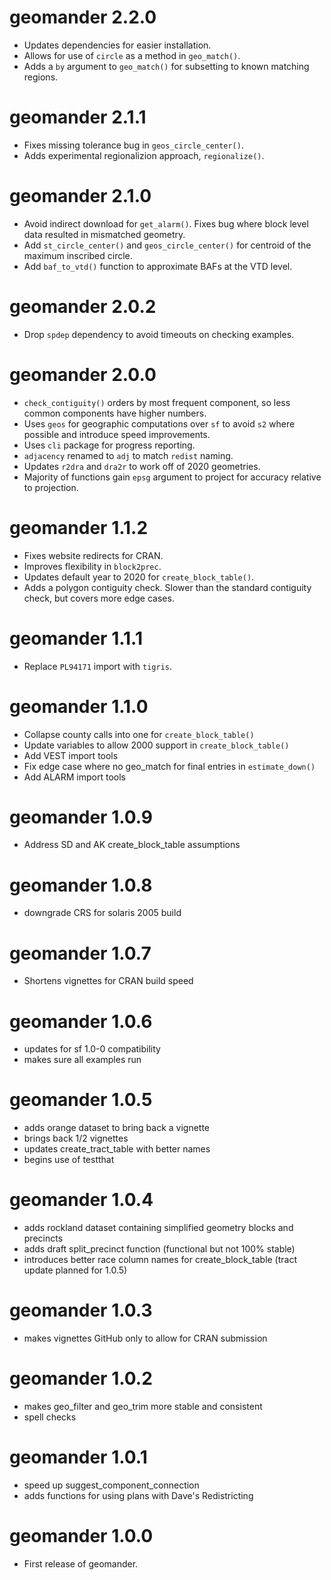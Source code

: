 # geomander 2.2.0
* Updates dependencies for easier installation.
* Allows for use of `circle` as a method in `geo_match()`.
* Adds a `by` argument to `geo_match()` for subsetting to known matching regions.

# geomander 2.1.1
* Fixes missing tolerance bug in `geos_circle_center()`.
* Adds experimental regionalizion approach, `regionalize()`.

# geomander 2.1.0
* Avoid indirect download for `get_alarm()`. Fixes bug where block level data resulted in mismatched geometry.
* Add `st_circle_center()` and `geos_circle_center()` for centroid of the maximum inscribed circle.
* Add `baf_to_vtd()` function to approximate BAFs at the VTD level.

# geomander 2.0.2
* Drop `spdep` dependency to avoid timeouts on checking examples.

# geomander 2.0.0
* `check_contiguity()` orders by most frequent component, so less common components have higher numbers.
* Uses `geos` for geographic computations over `sf` to avoid `s2` where possible and introduce speed improvements.
* Uses `cli` package for progress reporting.
* `adjacency` renamed to `adj` to match `redist` naming.
* Updates `r2dra` and `dra2r` to work off of 2020 geometries.
* Majority of functions gain `epsg` argument to project for accuracy relative to projection.

# geomander 1.1.2
* Fixes website redirects for CRAN.
* Improves flexibility in `block2prec`.
* Updates default year to 2020 for `create_block_table()`.
* Adds a polygon contiguity check. Slower than the standard contiguity check, but covers more edge cases.

# geomander 1.1.1
* Replace `PL94171` import with `tigris`.

# geomander 1.1.0
* Collapse county calls into one for `create_block_table()`
* Update variables to allow 2000 support in `create_block_table()`
* Add VEST import tools
* Fix edge case where no geo_match for final entries in `estimate_down()`
* Add ALARM import tools

# geomander 1.0.9
* Address SD and AK create_block_table assumptions

# geomander 1.0.8
* downgrade CRS for solaris 2005 build

# geomander 1.0.7 
* Shortens vignettes for CRAN build speed

# geomander 1.0.6
* updates for sf 1.0-0 compatibility
* makes sure all examples run

# geomander 1.0.5
* adds orange dataset to bring back a vignette
* brings back 1/2 vignettes
* updates create_tract_table with better names
* begins use of testthat

# geomander 1.0.4
* adds rockland dataset containing simplified geometry blocks and precincts
* adds draft split_precinct function (functional but not 100% stable)
* introduces better race column names for create_block_table (tract update planned for 1.0.5)

# geomander 1.0.3
* makes vignettes GitHub only to allow for CRAN submission

# geomander 1.0.2
* makes geo_filter and geo_trim more stable and consistent
* spell checks

# geomander 1.0.1
* speed up suggest_component_connection
* adds functions for using plans with Dave's Redistricting

# geomander 1.0.0

* First release of geomander.